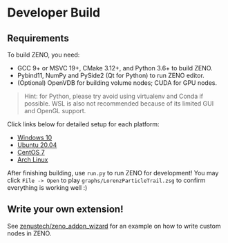 # Developer Build

## Requirements

To build ZENO, you need:

- GCC 9+ or MSVC 19+, CMake 3.12+, and Python 3.6+ to build ZENO.
- Pybind11, NumPy and PySide2 (Qt for Python) to run ZENO editor.
- (Optional) OpenVDB for building volume nodes; CUDA for GPU nodes.

> Hint: for Python, please try avoid using virtualenv and Conda if possible.
> WSL is also not recommended because of its limited GUI and OpenGL support.

Click links below for detailed setup for each platform:

- [Windows 10](dev_win10)
- [Ubuntu 20.04](dev_ubuntu20)
- [CentOS 7](dev_centos7)
- [Arch Linux](dev_archlinux)

After finishing building, use `run.py` to run ZENO for development! You may click `File -> Open` to play `graphs/LorenzParticleTrail.zsg` to confirm everything is working well :)

## Write your own extension!

See [zenustech/zeno_addon_wizard](https://github.com/zenustech/zeno_addon_wizard) for an example on how to write custom nodes in ZENO.

